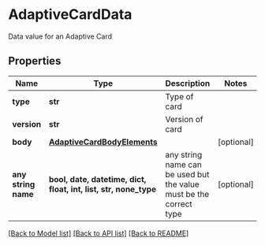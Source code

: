 # AdaptiveCardData

Data value for an Adaptive Card

## Properties
Name | Type | Description | Notes
------------ | ------------- | ------------- | -------------
**type** | **str** | Type of card | 
**version** | **str** | Version of card | 
**body** | [**AdaptiveCardBodyElements**](AdaptiveCardBodyElements.md) |  | [optional] 
**any string name** | **bool, date, datetime, dict, float, int, list, str, none_type** | any string name can be used but the value must be the correct type | [optional]

[[Back to Model list]](../README.md#documentation-for-models) [[Back to API list]](../README.md#documentation-for-api-endpoints) [[Back to README]](../README.md)


